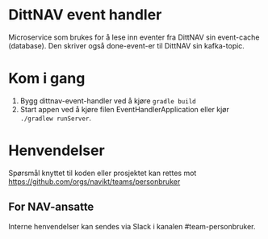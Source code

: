 # DittNAV event handler

Microservice som brukes for å lese inn eventer fra DittNAV sin event-cache (database). Den skriver også done-event-er til DittNAV sin kafka-topic.

# Kom i gang
1. Bygg dittnav-event-handler ved å kjøre `gradle build`
2. Start appen ved å kjøre filen EventHandlerApplication eller kjør `./gradlew runServer`.

# Henvendelser

Spørsmål knyttet til koden eller prosjektet kan rettes mot https://github.com/orgs/navikt/teams/personbruker

## For NAV-ansatte

Interne henvendelser kan sendes via Slack i kanalen #team-personbruker.